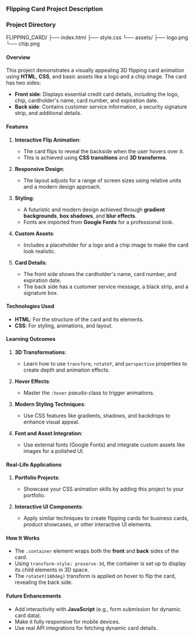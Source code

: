 ### **Flipping Card Project Description**

### Project Directory
FLIPPING_CARD/
├── index.html
├── style.css
└── assets/
    ├── logo.png
    └── chip.png


#### **Overview**
This project demonstrates a visually appealing 3D flipping card animation using **HTML**, **CSS**, and basic assets like a logo and a chip image. The card has two sides: 

- **Front side**: Displays essential credit card details, including the logo, chip, cardholder's name, card number, and expiration date.
- **Back side**: Contains customer service information, a security signature strip, and additional details.

#### **Features**
1. **Interactive Flip Animation**:
   - The card flips to reveal the backside when the user hovers over it.
   - This is achieved using **CSS transitions** and **3D transforms**.

2. **Responsive Design**:
   - The layout adjusts for a range of screen sizes using relative units and a modern design approach.

3. **Styling**:
   - A futuristic and modern design achieved through **gradient backgrounds**, **box shadows**, and **blur effects**.
   - Fonts are imported from **Google Fonts** for a professional look.

4. **Custom Assets**:
   - Includes a placeholder for a logo and a chip image to make the card look realistic.

5. **Card Details**:
   - The front side shows the cardholder's name, card number, and expiration date.
   - The back side has a customer service message, a black strip, and a signature box.

#### **Technologies Used**
- **HTML**: For the structure of the card and its elements.
- **CSS**: For styling, animations, and layout.

#### **Learning Outcomes**
1. **3D Transformations**:
   - Learn how to use `transform`, `rotateY`, and `perspective` properties to create depth and animation effects.

2. **Hover Effects**:
   - Master the `:hover` pseudo-class to trigger animations.

3. **Modern Styling Techniques**:
   - Use CSS features like gradients, shadows, and backdrops to enhance visual appeal.

4. **Font and Asset Integration**:
   - Use external fonts (Google Fonts) and integrate custom assets like images for a polished UI.

#### **Real-Life Applications**
1. **Portfolio Projects**:
   - Showcase your CSS animation skills by adding this project to your portfolio.
   
2. **Interactive UI Components**:
   - Apply similar techniques to create flipping cards for business cards, product showcases, or other interactive UI elements.

#### **How It Works**
- The `.container` element wraps both the **front** and **back** sides of the card.
- Using `transform-style: preserve-3d`, the container is set up to display its child elements in 3D space.
- The `rotateY(180deg)` transform is applied on hover to flip the card, revealing the back side.

#### **Future Enhancements**
- Add interactivity with **JavaScript** (e.g., form submission for dynamic card data).
- Make it fully responsive for mobile devices.
- Use real API integrations for fetching dynamic card details.


